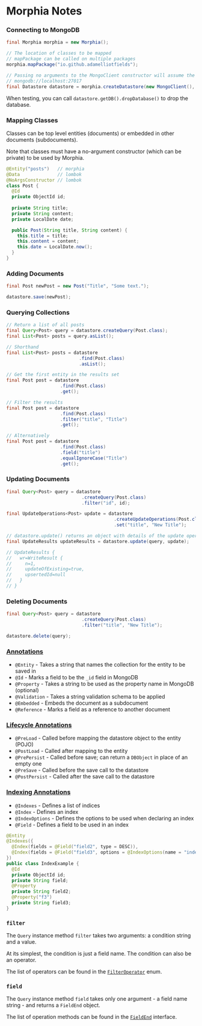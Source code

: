 # Morphia Notes

### Connecting to MongoDB

```java
final Morphia morphia = new Morphia();

// The location of classes to be mapped
// mapPackage can be called on multiple packages
morphia.mapPackage("io.github.adamelliotfields");

// Passing no arguments to the MongoClient constructor will assume the default host and port
// mongodb://localhost:27017
final Datastore datastore = morphia.createDatastore(new MongoClient(), "database_name");
```

When testing, you can call `datastore.getDB().dropDatabase()` to drop the database.

### Mapping Classes
Classes can be top level entities (documents) or embedded in other documents (subdocuments).

Note that classes must have a no-argument constructor (which can be private) to be used by Morphia.

```java
@Entity("posts")   // morphia
@Data              // lombok
@NoArgsConstructor // lombok
class Post {
  @Id
  private ObjectId id;
  
  private String title;
  private String content;
  private LocalDate date;

  public Post(String title, String content) {
    this.title = title;
    this.content = content;
    this.date = LocalDate.now();
  }
}
```

### Adding Documents

```java
final Post newPost = new Post("Title", "Some text.");

datastore.save(newPost);
```

### Querying Collections

```java
// Return a list of all posts
final Query<Post> query = datastore.createQuery(Post.class);
final List<Post> posts = query.asList();

// Shorthand
final List<Post> posts = datastore
                           .find(Post.class)
                           .asList();

// Get the first entity in the results set
final Post post = datastore
                    .find(Post.class)
                    .get();

// Filter the results
final Post post = datastore
                    .find(Post.class)
                    .filter("title", "Title")
                    .get();

// Alternatively
final Post post = datastore
                    .find(Post.class)
                    .field("title")
                    .equalIgnoreCase("Title")
                    .get();
```

### Updating Documents

```java
final Query<Post> query = datastore
                            .createQuery(Post.class)
                            .filter("id", id);

final UpdateOperations<Post> update = datastore
                                        .createUpdateOperations(Post.class)
                                        .set("title", "New Title");

// datastore.update() returns an object with details of the update operation
final UpdateResults updateResults = datastore.update(query, update);

// UpdateResults {
//   wr=WriteResult {
//     n=1,
//     updateOfExisting=true,
//     upsertedId=null
//   }
// }
```

### Deleting Documents

```java
final Query<Post> query = datastore
                            .createQuery(Post.class)
                            .filter("title", "New Title");

datastore.delete(query);
```

### [Annotations](http://mongodb.github.io/morphia/1.3/guides/annotations/)
 - `@Entity` - Takes a string that names the collection for the entity to be saved in
 - `@Id` - Marks a field to be the `_id` field in MongoDB
 - `@Property` - Takes a string to be used as the property name in MongoDB (optional)
 - `@Validation` - Takes a string validation schema to be applied
 - `@Embedded` - Embeds the document as a subdocument
 - `@Reference` - Marks a field as a reference to another document

### [Lifecycle Annotations](http://mongodb.github.io/morphia/1.3/guides/lifeCycleMethods/)
 - `@PreLoad` - Called before mapping the datastore object to the entity (POJO)
 - `@PostLoad` - Called after mapping to the entity
 - `@PrePersist` - Called before save; can return a `DBObject` in place of an empty one
 - `@PreSave` - Called before the save call to the datastore
 - `@PostPersist` - Called after the save call to the datastore

### [Indexing Annotations](http://mongodb.github.io/morphia/1.3/guides/indexing/)
 - `@Indexes` - Defines a list of indices
 - `@Index` - Defines an index
 - `@IndexOptions` - Defines the options to be used when declaring an index
 - `@Field` - Defines a field to be used in an index

```java
@Entity
@Indexes({
  @Index(fields = @Field("field2", type = DESC)),
  @Index(fields = @Field("field3", options = @IndexOptions(name = "indexing_test")))
})
public class IndexExample {
  @Id
  private ObjectId id;
  private String field;
  @Property
  private String field2;
  @Property("f3")
  private String field3;
}
```

### `filter`
The `Query` instance method `filter` takes two arguments: a condition string and a value.

At its simplest, the condition is just a field name. The condition can also be an operator.

The list of operators can be found in the [`FilterOperator`](http://mongodb.github.io/morphia/1.3/javadoc/org/mongodb/morphia/query/FilterOperator.html)
enum.

### `field`
The `Query` instance method `field` takes only one argument - a field name string - and returns a
`FieldEnd` object.

The list of operation methods can be found in the [`FieldEnd`](http://mongodb.github.io/morphia/1.3/javadoc/org/mongodb/morphia/query/FieldEnd.html)
interface.
